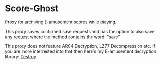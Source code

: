 # Score-Ghost
Proxy for archiving E-amusement scores while playing.

This proxy saves confirmed save requests and has the option to also save any request where the method contains the word: "save"

This proxy does not feature ARC4 Decryption, LZ77 Decompression etc. If you are more interrested into that then here's my E-amusement decryption library: <a href="https://github.com/Walter-o/Destroy">Destroy</a>
